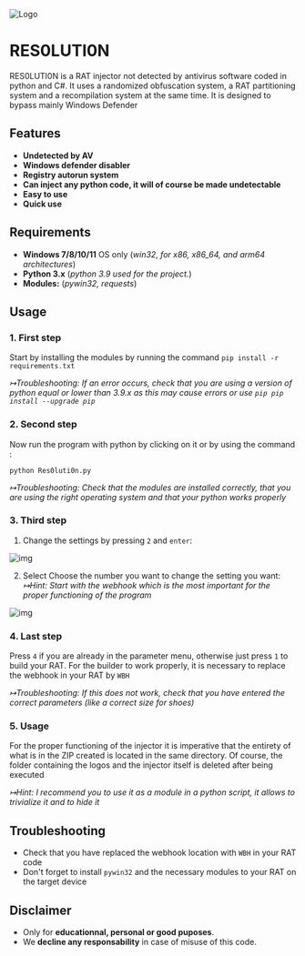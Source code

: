 ![Logo](https://imgur.com/3rbPTt9.png)


# RES0LUTI0N

RES0LUTI0N is a RAT injector not detected by antivirus software coded in python and C#. It uses a randomized obfuscation system, a RAT partitioning system and a recompilation system at the same time. It is designed to bypass mainly Windows Defender
## Features

- **Undetected by AV**
- **Windows defender disabler**
- **Registry autorun system**
- **Can inject any python code, it will of course be made undetectable**
- **Easy to use**
- **Quick use**

## Requirements
- **Windows 7/8/10/11** OS only (*win32, for x86, x86_64, and arm64 architectures*)
- **Python 3.x** (*python 3.9 used for the project.*)
- **Modules:** (*pywin32, requests*)

## Usage
### 1. First step

Start by installing the modules by running the command `pip install -r requirements.txt`

*↦Troubleshooting: If an error occurs, check that you are using a version of python equal or lower than 3.9.x as this may cause errors or use `pip pip install --upgrade pip`*

### 2. Second step

Now run the program with python by clicking on it or by using the command :
```console
python Res0luti0n.py
```
*↦Troubleshooting: Check that the modules are installed correctly, that you are using the right operating system and that your python works properly*

### 3. Third step

1) Change the settings by pressing `2` and `enter`:

![img](https://imgur.com/2T0nphh.png)

2) Select Choose the number you want to change the setting you want:
*↦Hint: Start with the webhook which is the most important for the proper functioning of the program*

![img](https://imgur.com/ysKokH4.png)

### 4. Last step
Press `4` if you are already in the parameter menu, otherwise just press `1` to build your RAT. For the builder to work properly, it is necessary to replace the webhook in your RAT by `WBH`

*↦Troubleshooting: If this does not work, check that you have entered the correct parameters (like a correct size for shoes)*

### 5. Usage
For the proper functioning of the injector it is imperative that the entirety of what is in the ZIP created is located in the same directory. Of course, the folder containing the logos and the injector itself is deleted after being executed

*↦Hint: I recommend you to use it as a module in a python script, it allows to trivialize it and to hide it*

## Troubleshooting
- Check that you have replaced the webhook location with `WBH` in your RAT code
- Don't forget to install `pywin32` and the necessary modules to your RAT on the target device

## Disclaimer
- Only for **educationnal, personal or good puposes**.
- We **decline any responsability** in case of misuse of this code.
